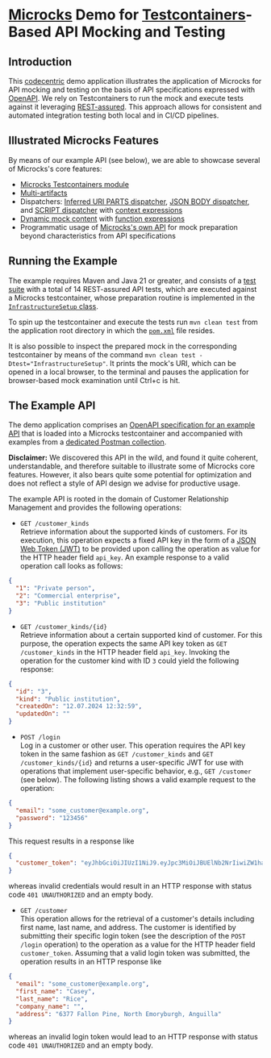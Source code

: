 # [Microcks](https://microcks.io) Demo for [Testcontainers](https://testcontainers.com)-Based API Mocking and Testing

## Introduction

This [codecentric](https://codecentric.de) demo application illustrates the application of Microcks for API mocking and
testing on the basis of API specifications expressed with [OpenAPI](https://github.com/OAI/OpenAPI-Specification). We
rely on Testcontainers to run the mock and execute tests against it leveraging [REST-assured](https://rest-assured.io).
This approach allows for consistent and automated integration testing both local and in CI/CD pipelines.

## Illustrated Microcks Features

By means of our example API (see below), we are able to showcase several of Microcks's core features:
- [Microcks Testcontainers module](https://testcontainers.com/modules/microcks)
- [Multi-artifacts](https://microcks.io/documentation/explanations/multi-artifacts)
- Dispatchers:
[Inferred URI PARTS dispatcher](https://microcks.io/documentation/explanations/dispatching/#inferred-dispatchers),
[JSON BODY dispatcher](https://microcks.io/documentation/explanations/dispatching/#json-body-dispatcher), and
[SCRIPT dispatcher](https://microcks.io/documentation/explanations/dispatching/#script-dispatcher) with
[context expressions](https://microcks.io/documentation/references/templates/#context-expression)
- [Dynamic mock content](https://microcks.io/documentation/explanations/dynamic-content) with
[function expressions](https://microcks.io/documentation/references/templates/#function-expressions)
- Programmatic usage of [Microcks's own API](https://microcks.io/documentation/references/apis/open-api) for mock
preparation beyond characteristics from API specifications

## Running the Example
The example requires Maven and Java 21 or greater, and consists of a
[test suite](src/test/java/de/codecentric/microcks_demo/TestSuite.java) with a total of 14 REST-assured
API tests, which are executed against a Microcks testcontainer, whose preparation routine is implemented in the
[`InfrastructureSetup` class](src/test/java/de/codecentric/microcks_demo/tests/infrastructure/InfrastructureSetup.java).

To spin up the testcontainer and execute the tests run `mvn clean test` from the application root directory in which the
[`pom.xml`](pom.xml) file resides.

It is also possible to inspect the prepared mock in the corresponding testcontainer by means of the command
`mvn clean test -Dtest="InfrastructureSetup"`. It prints the mock's URI, which can be opened in a local browser, to the
terminal and pauses the application for browser-based mock examination until Ctrl+c is hit.

## The Example API

The demo application comprises an [OpenAPI specification for an example API](src/test/resources/customers.yaml) that is
loaded into a Microcks testcontainer and accompanied with examples from a
[dedicated Postman collection](src/test/resources/customers_examples.postman_collection.json).

**Disclaimer:** We discovered this API in the wild, and found it quite coherent, understandable, and therefore suitable
to illustrate some of Microcks core features. However, it also bears quite some potential for optimization and does not
reflect a style of API design we advise for productive usage.

The example API is rooted in the domain of Customer Relationship Management and provides the following operations:
 
- `GET /customer_kinds`  
Retrieve information about the supported kinds of customers. For its execution, this
operation expects a fixed API key in the form of a [JSON Web Token (JWT)](https://jwt.io) to be provided upon calling
the operation as value for the HTTP header field `api_key`. An example response to a valid operation call looks as
follows:
```json
{
  "1": "Private person",
  "2": "Commercial enterprise",
  "3": "Public institution"
}
```

- `GET /customer_kinds/{id}`  
Retrieve information about a certain supported kind of customer. For this purpose, the operation expects the same API
key token as `GET /customer_kinds` in the HTTP header field `api_key`. Invoking the operation for the customer kind with
ID `3` could yield the following response:
```json
{
  "id": "3",
  "kind": "Public institution",
  "createdOn": "12.07.2024 12:32:59",
  "updatedOn": ""
}
```

- `POST /login`  
Log in a customer or other user. This operation requires the API key token in the same fashion as `GET /customer_kinds`
and `GET /customer_kinds/{id}` and returns a user-specific JWT for use with operations that implement user-specific
behavior, e.g., `GET /customer` (see below). The following listing shows a valid example request to the operation:
```json
{
  "email": "some_customer@example.org",
  "password": "123456"
}
```
This request results in a response like
```json
{
  "customer_token": "eyJhbGciOiJIUzI1NiJ9.eyJpc3MiOiJBUElNb2NrIiwiZW1haWwiOiJzb21lX2N1c3RvbWVyQGV4YW1wbGUub3JnIn0.7TECmPgKMLftw2kK_CncM_AK0r7HAY7AmkV0y7qSA5Y"
}
```

whereas invalid credentials would result in an HTTP response with status code `401 UNAUTHORIZED` and an empty body.

- `GET /customer`  
This operation allows for the retrieval of a customer's details including first name, last name, and address. The
customer is identified by submitting their specific login token (see the description of the `POST /login` operation) to
the operation as a value for the HTTP header field `customer_token`. Assuming that a valid login token was submitted,
the operation results in an HTTP response like 
```json
{
  "email": "some_customer@example.org",
  "first_name": "Casey",
  "last_name": "Rice",
  "company_name": "",
  "address": "6377 Fallon Pine, North Emoryburgh, Anguilla"
}
```

whereas an invalid login token would lead to an HTTP response with status code `401 UNAUTHORIZED` and an empty body.
